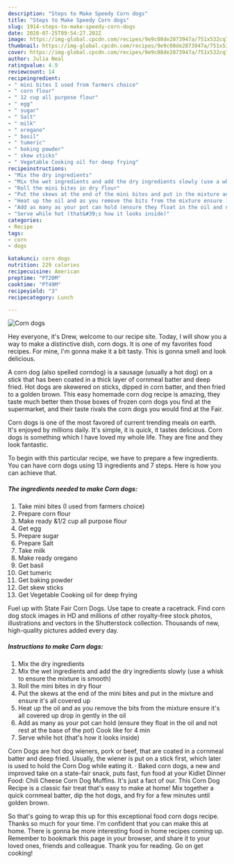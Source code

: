 ```yaml
---
description: "Steps to Make Speedy Corn dogs"
title: "Steps to Make Speedy Corn dogs"
slug: 1914-steps-to-make-speedy-corn-dogs
date: 2020-07-25T09:54:27.202Z
image: https://img-global.cpcdn.com/recipes/9e9c08de2873947a/751x532cq70/corn-dogs-recipe-main-photo.jpg
thumbnail: https://img-global.cpcdn.com/recipes/9e9c08de2873947a/751x532cq70/corn-dogs-recipe-main-photo.jpg
cover: https://img-global.cpcdn.com/recipes/9e9c08de2873947a/751x532cq70/corn-dogs-recipe-main-photo.jpg
author: Julia Neal
ratingvalue: 4.9
reviewcount: 14
recipeingredient:
- " mini bites I used from farmers choice"
- " corn flour"
- " 12 cup all purpose flour"
- " egg"
- " sugar"
- " Salt"
- " milk"
- " oregano"
- " basil"
- " tumeric"
- " baking powder"
- " skew sticks"
- " Vegetable Cooking oil for deep frying"
recipeinstructions:
- "Mix the dry ingredients"
- "Mix the wet ingredients and add the dry ingredients slowly (use a whisk to ensure the mixture is smooth)"
- "Roll the mini bites in dry flour"
- "Put the skews at the end of the mini bites and put in the mixture and ensure it&#39;s all covered up"
- "Heat up the oil and as you remove the bits from the mixture ensure it&#39;s all covered up drop in gently in the oil"
- "Add as many as your pot can hold (ensure they float in the oil and not rest at the base of the pot) Cook like for 4 min"
- "Serve while hot (that&#39;s how it looks inside)"
categories:
- Recipe
tags:
- corn
- dogs

katakunci: corn dogs 
nutrition: 229 calories
recipecuisine: American
preptime: "PT20M"
cooktime: "PT49M"
recipeyield: "3"
recipecategory: Lunch

---
```



![Corn dogs](https://img-global.cpcdn.com/recipes/9e9c08de2873947a/751x532cq70/corn-dogs-recipe-main-photo.jpg)

Hey everyone, it's Drew, welcome to our recipe site. Today, I will show you a way to make a distinctive dish, corn dogs. It is one of my favorites food recipes. For mine, I'm gonna make it a bit tasty. This is gonna smell and look delicious.

A corn dog (also spelled corndog) is a sausage (usually a hot dog) on a stick that has been coated in a thick layer of cornmeal batter and deep fried. Hot dogs are skewered on sticks, dipped in corn batter, and then fried to a golden brown. This easy homemade corn dog recipe is amazing, they taste much better then those boxes of frozen corn dogs you find at the supermarket, and their taste rivals the corn dogs you would find at the Fair.

Corn dogs is one of the most favored of current trending meals on earth. It's enjoyed by millions daily. It's simple, it is quick, it tastes delicious. Corn dogs is something which I have loved my whole life. They are fine and they look fantastic.


To begin with this particular recipe, we have to prepare a few ingredients. You can have corn dogs using 13 ingredients and 7 steps. Here is how you can achieve that.

<!--inarticleads1-->

##### The ingredients needed to make Corn dogs:

1. Take  mini bites (I used from farmers choice)
1. Prepare  corn flour
1. Make ready  &amp;1/2 cup all purpose flour
1. Get  egg
1. Prepare  sugar
1. Prepare  Salt
1. Take  milk
1. Make ready  oregano
1. Get  basil
1. Get  tumeric
1. Get  baking powder
1. Get  skew sticks
1. Get  Vegetable Cooking oil for deep frying


Fuel up with State Fair Corn Dogs. Use tape to create a racetrack. Find corn dog stock images in HD and millions of other royalty-free stock photos, illustrations and vectors in the Shutterstock collection. Thousands of new, high-quality pictures added every day. 

<!--inarticleads2-->

##### Instructions to make Corn dogs:

1. Mix the dry ingredients
1. Mix the wet ingredients and add the dry ingredients slowly (use a whisk to ensure the mixture is smooth)
1. Roll the mini bites in dry flour
1. Put the skews at the end of the mini bites and put in the mixture and ensure it&#39;s all covered up
1. Heat up the oil and as you remove the bits from the mixture ensure it&#39;s all covered up drop in gently in the oil
1. Add as many as your pot can hold (ensure they float in the oil and not rest at the base of the pot) Cook like for 4 min
1. Serve while hot (that&#39;s how it looks inside)


Corn Dogs are hot dog wieners, pork or beef, that are coated in a cornmeal batter and deep fried. Usually, the wiener is put on a stick first, which later is used to hold the Corn Dog while eating it. · Baked corn dogs, a new and improved take on a state-fair snack, puts fast, fun food at your Kidlet Dinner Food: Chili Cheese Corn Dog Muffins. It&#39;s just a fact of our. This Corn Dog Recipe is a classic fair treat that&#39;s easy to make at home! Mix together a quick cornmeal batter, dip the hot dogs, and fry for a few minutes until golden brown. 

So that's going to wrap this up for this exceptional food corn dogs recipe. Thanks so much for your time. I'm confident that you can make this at home. There is gonna be more interesting food in home recipes coming up. Remember to bookmark this page in your browser, and share it to your loved ones, friends and colleague. Thank you for reading. Go on get cooking!
